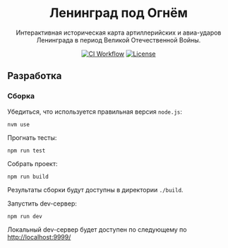 <h1 align="center">Ленинград под Огнём</h1>

<p align="center">Интерактивная историческая карта артиллерийских и авиа-ударов Ленинграда 
в период Великой Отечественной Войны.</p>

<p align="center">
    <a href="https://github.com/stepan-anokhin/spb-histmap/actions?query=workflow%3AFrontend%20CI"><img src="https://github.com/stepan-anokhin/spb-histmap/workflows/Frontend%20CI/badge.svg?branch=master" alt="CI Workflow"></a>
    <a href="LICENSE"><img src="https://img.shields.io/github/license/stepan-anokhin/spb-histmap.svg" alt="License"></a> 
</p>

## Разработка

### Сборка

Убедиться, что используется правильная версия `node.js`:

```shell
nvm use
```

Прогнать тесты:

```shell
npm run test
```

Собрать проект:

```shell
npm run build
```

Результаты сборки будут доступны в директории `./build`.

Запустить dev-сервер:

```shell
npm run dev
```

Локальный dev-сервер будет доступен по следующему по [http://localhost:9999/](http://localhost:9999/)
